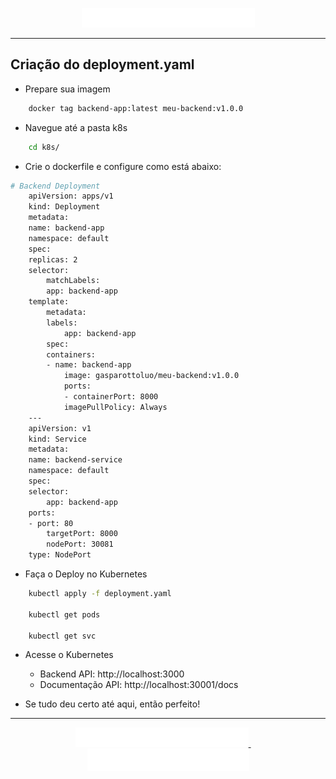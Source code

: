 <p align="center">
  <a href="https://github.com/gasparotto-l/CICD-Projeto-Final/tree/main/Etapas/Etapas/2-Conteirnização-com-DockerHub#readme
  ">
    <img src="https://raw.githubusercontent.com/gasparotto-l/CICD-Projeto-Final/refs/heads/main/elementosgraficos/anterior.jpg" alt="Etapa Anterior" height="8%">
  </a>
</p>

---

## Criação do deployment.yaml

- Prepare sua imagem

```bash
    docker tag backend-app:latest meu-backend:v1.0.0
```

- Navegue até a pasta k8s

```bash
    cd k8s/
```

- Crie o dockerfile e configure como está abaixo:

```bash
# Backend Deployment
    apiVersion: apps/v1
    kind: Deployment
    metadata:
    name: backend-app
    namespace: default
    spec:
    replicas: 2
    selector:
        matchLabels:
        app: backend-app
    template:
        metadata:
        labels:
            app: backend-app
        spec:
        containers:
        - name: backend-app
            image: gasparottoluo/meu-backend:v1.0.0  
            ports:
            - containerPort: 8000
            imagePullPolicy: Always
    ---
    apiVersion: v1
    kind: Service
    metadata:
    name: backend-service
    namespace: default
    spec:
    selector:
        app: backend-app
    ports:
    - port: 80
        targetPort: 8000
        nodePort: 30081
    type: NodePort
```

- Faça o Deploy no Kubernetes
```bash
    kubectl apply -f deployment.yaml

    kubectl get pods

    kubectl get svc
```

- Acesse o Kubernetes 
    - Backend API: http://localhost:3000
    - Documentação API: http://localhost:30001/docs

- Se tudo deu certo até aqui, então perfeito!

---

<p align="center">
  <a href="https://github.com/gasparotto-l/CICD-Projeto-Final/tree/main/Etapas/Etapas/2-Conteirnização-com-DockerHub#readme
  ">
    <img src="https://raw.githubusercontent.com/gasparotto-l/CICD-Projeto-Final/refs/heads/main/elementosgraficos/anterior.jpg" alt="Etapa Anterior" height="8%">
  </a>
  &nbsp;&nbsp;&nbsp;&nbsp;
  <a href="https://github.com/gasparotto-l/CICD-Projeto-Final/tree/main/Etapas/4-5-Jenkins-Build-e-Deploy#readme
  ">
    <img src="https://raw.githubusercontent.com/gasparotto-l/CICD-Projeto-Final/refs/heads/main/elementosgraficos/proxima.jpg" alt="Próxima Etapa" height="8%">
  </a>
</p>
